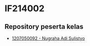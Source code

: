 # IF214002

## Repository peserta kelas
- [1207050092 - Nugraha Adi Sulistyo](https://github.com/nugrahaas/IF214002)

